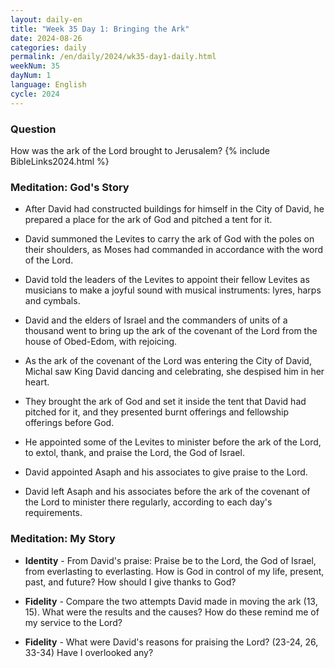 ```yaml
---
layout: daily-en
title: "Week 35 Day 1: Bringing the Ark"
date: 2024-08-26
categories: daily
permalink: /en/daily/2024/wk35-day1-daily.html
weekNum: 35
dayNum: 1
language: English
cycle: 2024
---
```


### Question     
How was the ark of the Lord brought to Jerusalem?
{% include BibleLinks2024.html %} 

### Meditation: God's Story   
+ After David had constructed buildings for himself in the City of David, he prepared a place for the ark of God and pitched a tent for it. 

+ David summoned the Levites to carry the ark of God with the poles on their shoulders, as Moses had commanded in accordance with the word of the Lord. 

+ David told the leaders of the Levites to appoint their fellow Levites as musicians to make a joyful sound with musical instruments: lyres, harps and cymbals. 

+ David and the elders of Israel and the commanders of units of a thousand went to bring up the ark of the covenant of the Lord from the house of Obed-Edom, with rejoicing. 

+ As the ark of the covenant of the Lord was entering the City of David, Michal saw King David dancing and celebrating, she despised him in her heart. 

+ They brought the ark of God and set it inside the tent that David had pitched for it, and they presented burnt offerings and fellowship offerings before God. 

+ He appointed some of the Levites to minister before the ark of the Lord, to extol, thank, and praise the Lord, the God of Israel. 

+ David appointed Asaph and his associates to give praise to the Lord. 

+ David left Asaph and his associates before the ark of the covenant of the Lord to minister there regularly, according to each day's requirements. 

### Meditation: My Story   
+ **Identity** - From David's praise: Praise be to the Lord, the God of Israel, from everlasting to everlasting. How is God in control of my life, present, past, and future? How should I give thanks to God? 

+ **Fidelity** - Compare the two attempts David made in moving the ark (13, 15). What were the results and the causes? How do these remind me of my service to the Lord? 

+ **Fidelity** - What were David's reasons for praising the Lord? (23-24, 26, 33-34) Have I overlooked any? 
